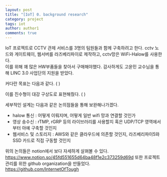 ```yaml
---
layout: post
title: "[IoT] 0. background research"
category: project
tags: iot
author: author1
comments: true
---
```


IoT 프로젝트로 CCTV 관제 서비스를 3명의 팀원들과 함께 구축하려고 한다.
cctv 노드와 게이트웨이, 웹서버를 라즈베리파이로 제작하고, cctv망은 WiFi-Halow를 사용한다. <br>
이를 위해 꽤 많은 HW부품들을 찾아서 구매해야했다. 감사하게도 고윤민 교수님을 통해 LINC 3.0 사업단의 지원을 받았다.

<!--more-->

커다란 목표는 다음과 같다.
( )

이를 진수형이 대강 구상도로 표현해줬다.
( )

세부적인 설계는 다음과 같은 논의점들을 통해 보완해나가겠다.
- halow 통신 : 어떻게 이뤄지며, 어떻게 일반 wifi 망과 연결할 것인가
- 영상 송수신 : rTMP, rGRP 등의 라이브러리를 사용할지 혹은 UDP/TCP 영역에서부터 아예 구축할 것인지
- 웹서비스 및 스토리지 : AWS와 같은 클라우드에 의존할 것인지, 라즈베리파이5와 SSD 카드로 직접 구동할 것인지



위의 논의들은 notion에서 보다 자세하게 살펴볼 수 있다.
https://www.notion.so/45fd551655d64ba48f1e2c373259d69d
또한 프로젝트 관리를 위한 github organization을 만들었다.
https://github.com/InternetOfTough
